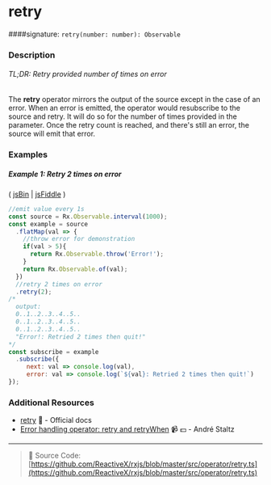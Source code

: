 # retry
####signature: `retry(number: number): Observable`

### Description

###### TL;DR: Retry provided number of times on error

The **retry** operator mirrors the output of the source except in the case of an error.  When an error is emitted, the operator would resubscribe to the source and retry.  It will do so for the number of times provided in the parameter.  Once the retry count is reached, and there's still an error, the source will emit that error.

### Examples

##### Example 1: Retry 2 times on error

( [jsBin](http://jsbin.com/yovacuxuqa/1/edit?js,console) | [jsFiddle](https://jsfiddle.net/btroncone/hg7z16bo/) )

```js
//emit value every 1s
const source = Rx.Observable.interval(1000);
const example = source
  .flatMap(val => {
    //throw error for demonstration
    if(val > 5){
      return Rx.Observable.throw('Error!');
    }
    return Rx.Observable.of(val);
  })
  //retry 2 times on error
  .retry(2);
/*
  output: 
  0..1..2..3..4..5..
  0..1..2..3..4..5..
  0..1..2..3..4..5..
  "Error!: Retried 2 times then quit!"
*/
const subscribe = example
  .subscribe({
     next: val => console.log(val),
     error: val => console.log(`${val}: Retried 2 times then quit!`)
});
```


### Additional Resources
* [retry](http://reactivex.io/rxjs/class/es6/Observable.js~Observable.html#instance-method-retry) :newspaper: - Official docs
* [Error handling operator: retry and retryWhen](https://egghead.io/lessons/rxjs-error-handling-operator-retry-and-retrywhen?course=rxjs-beyond-the-basics-operators-in-depth) :video_camera: :dollar: - André Staltz

---
> :file_folder: Source Code:  [https://github.com/ReactiveX/rxjs/blob/master/src/operator/retry.ts](https://github.com/ReactiveX/rxjs/blob/master/src/operator/retry.ts)
